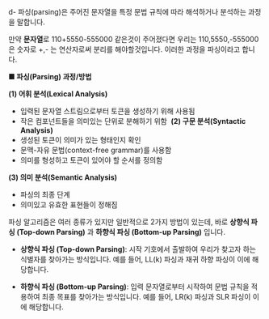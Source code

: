 d- 파싱(parsing)은 주어진 문자열을 특정 문법 규칙에 따라 해석하거나 분석하는 과정을 말합니다.

만약 **문자열**로 110+5550-555000 같은것이 주어졌다면 우리는
110,5550,-555000 은 숫자로 +,- 는 연산자로써 분리를 해야할것입니다.
이러한 과정을 파싱이라고 합니다.

**■ 파싱(Parsing) 과정/방법**

**(1) 어휘 분석(Lexical Analysis)**

- 입력된 문자열 스트림으로부터 토큰을 생성하기 위해 사용됨
- 작은 컴포넌트들을 의미있는 단위로 분해하기 위함
​
**(2) 구문 분석(Syntactic Analysis)**
- 생성된 토큰이 의미가 있는 형태인지 확인
- 문맥-자유 문법(context-free grammar)를 사용함
- 의미를 형성하고 토큰이 있어야 할 순서를 정의함

**(3) 의미 분석(Semantic Analysis)**
- 파싱의 최종 단계
- 의미있고 유효한 표현들이 정해짐


파싱 알고리즘은 여러 종류가 있지만 일반적으로 2가지 방법이 있는데,
바로 **상향식 파싱 (Top-down Parsing)** 과 **하향식 파싱 (Bottom-up Parsing)**
입니다.


- **상향식 파싱 (Top-down Parsing)**: 시작 기호에서 출발하여 우리가 찾고자 하는 식별자를 찾아가는 방식입니다. 예를 들어, LL(k) 파싱과 재귀 하향 파싱이 이에 해당합니다.

- **하향식 파싱 (Bottom-up Parsing)**: 입력 문자열로부터 시작하여 문법 규칙을 적용하여 최종 목표를 찾아가는 방식입니다. 예를 들어, LR(k) 파싱과 SLR 파싱이 이에 해당합니다.

